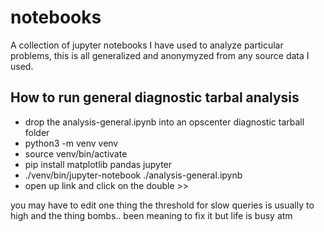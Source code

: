 ﻿# notebooks

A collection of jupyter notebooks I have used to analyze particular problems, this is all generalized and anonymyzed from any source data I used.

## How to run general diagnostic tarbal analysis

* drop the analysis-general.ipynb into an opscenter diagnostic tarball folder
* python3 -m venv venv
* source venv/bin/activate
* pip install matplotlib pandas jupyter
* ./venv/bin/jupyter-notebook ./analysis-general.ipynb
* open up link and click on the double >>

you may have to edit one thing the threshold for slow queries is usually to high and the thing bombs.. been meaning to fix it but life is busy atm
